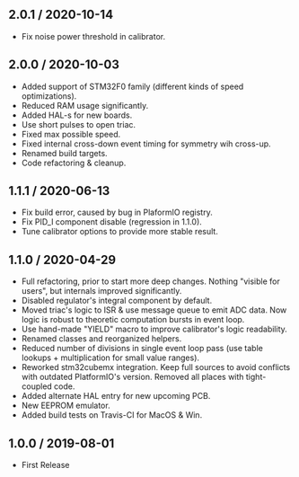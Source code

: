 2.0.1 / 2020-10-14
------------------

- Fix noise power threshold in calibrator.


2.0.0 / 2020-10-03
------------------

- Added support of STM32F0 family (different kinds of speed optimizations).
- Reduced RAM usage significantly.
- Added HAL-s for new boards.
- Use short pulses to open triac.
- Fixed max possible speed.
- Fixed internal cross-down event timing for symmetry wih cross-up.
- Renamed build targets.
- Code refactoring & cleanup. 


1.1.1 / 2020-06-13
------------------

- Fix build error, caused by bug in PlaformIO registry.
- Fix PID_I component disable (regression in 1.1.0).
- Tune calibrator options to provide more stable result.


1.1.0 / 2020-04-29
------------------

- Full refactoring, prior to start more deep changes. Nothing "visible for
  users", but internals improved significantly.
- Disabled regulator's integral component by default.
- Moved triac's logic to ISR & use message queue to emit ADC data. Now logic
  is robust to theoretic computation bursts in event loop.
- Use hand-made "YIELD" macro to improve calibrator's logic readability.
- Renamed classes and reorganized helpers.
- Reduced number of divisions in single event loop pass (use table lookups +
  multiplication for small value ranges).
- Reworked stm32cubemx integration. Keep full sources to avoid conflicts with
  outdated PlatformIO's version. Removed all places with tight-coupled code.
- Added alternate HAL entry for new upcoming PCB.
- New EEPROM emulator.
- Added build tests on Travis-CI for MacOS & Win.


1.0.0 / 2019-08-01
------------------

- First Release
